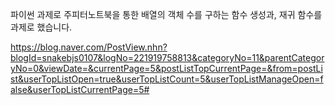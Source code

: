 파이썬 과제로 주피터노트북을 통한 배열의 객체 수를 구하는 함수 생성과, 재귀 함수를 과제로 했습니다.

https://blog.naver.com/PostView.nhn?blogId=snakebjs0107&logNo=221919758813&categoryNo=11&parentCategoryNo=0&viewDate=&currentPage=5&postListTopCurrentPage=&from=postList&userTopListOpen=true&userTopListCount=5&userTopListManageOpen=false&userTopListCurrentPage=5#
